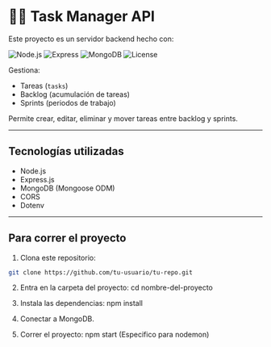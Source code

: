 # 🏃‍♂️ Task Manager API

Este proyecto es un servidor backend hecho con: 

![Node.js](https://img.shields.io/badge/Node.js-18.x-green?logo=node.js) 
![Express](https://img.shields.io/badge/Express.js-Framework-black?logo=express) 
![MongoDB](https://img.shields.io/badge/MongoDB-Database-green?logo=mongodb)
![License](https://img.shields.io/badge/license-MIT-blue)

Gestiona:

- Tareas (`tasks`)
- Backlog (acumulación de tareas)
- Sprints (periodos de trabajo)

Permite crear, editar, eliminar y mover tareas entre backlog y sprints.

---

## Tecnologías utilizadas

- Node.js
- Express.js
- MongoDB (Mongoose ODM)
- CORS
- Dotenv

---

## Para  correr el proyecto

1. Clona este repositorio:

```bash
git clone https://github.com/tu-usuario/tu-repo.git
```
2. Entra en la carpeta del proyecto:
cd nombre-del-proyecto

3. Instala las dependencias:
npm install

4. Conectar a MongoDB.

5. Correr el proyecto:
npm start (Especifico para nodemon)
